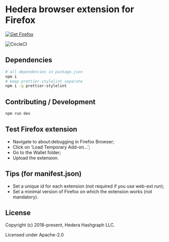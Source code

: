 # Hedera browser extension for Firefox

<a href="https://www.mozilla.org/firefox/new/" target="_blank">
  <img src="https://cdn.rawgit.com/RDCH106/i-love-firefox/183266a9/get-firefox.png" alt="Get Firefox" border="0"/>
</a>

![CircleCI](https://img.shields.io/circleci/project/github/hashgraph/hedera-browser-extension/master.svg?label=circleci)

## Dependencies

```bash
# all dependencies in package.json
npm i
# keep prettier-stylelint separate
npm i -g prettier-stylelint
```

## Contributing / Development

```bash
npm run dev
```

## Test Firefox extension

-   Navigate to about:debugging in Firefox Browser;
-   Click on 'Load Temporary Add-on...';
-   Go to the Wallet folder;
-   Upload the extension.

## Tips (for manifest.json)

- Set a unique id for each extension (not required if you use web-ext run);
- Set a minimal version of Firefox on which the extension works (not mandatory).

## License

Copyright (c) 2018-present, Hedera Hashgraph LLC.

Licensed under Apache-2.0
